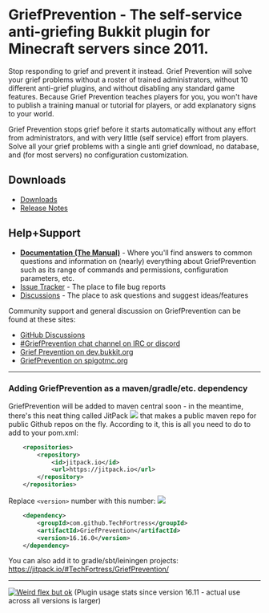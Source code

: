 # GriefPrevention - The self-service anti-griefing Bukkit plugin for Minecraft servers since 2011.

Stop responding to grief and prevent it instead. Grief Prevention will solve
your grief problems without a roster of trained administrators, without 10
different anti-grief plugins, and without disabling any standard game features.
Because Grief Prevention teaches players for you, you won't have to publish a
training manual or tutorial for players, or add explanatory signs to your world.

Grief Prevention stops grief before it starts automatically without any effort
from administrators, and with very little (self service) effort from players.
Solve all your grief problems with a single anti grief download, no database,
and (for most servers) no configuration customization.

## Downloads

- [Downloads](https://dev.bukkit.org/projects/grief-prevention/files)
- [Release Notes](https://github.com/TechFortress/GriefPrevention/releases)

## Help+Support

- **[Documentation (The Manual)](https://docs.griefprevention.com)** - Where you'll find answers to common questions and information on (nearly) everything about GriefPrevention such as its range of commands and permissions, configuration parameters, etc.
- [Issue Tracker](https://github.com/TechFortress/GriefPrevention/issues) - The place to file bug reports
- [Discussions](https://github.com/TechFortress/GriefPrevention/discussions) - The place to ask questions and suggest ideas/features

Community support and general discussion on GriefPrevention can be found at these sites:

- [GitHub Discussions](https://github.com/TechFortress/GriefPrevention/discussions)
- [#GriefPrevention chat channel on IRC or discord](https://griefprevention.com/chat)
- [Grief Prevention on dev.bukkit.org](https://dev.bukkit.org/projects/grief-prevention)
- [GriefPrevention on spigotmc.org](https://www.spigotmc.org/resources/griefprevention.1884/)

---

### Adding GriefPrevention as a maven/gradle/etc. dependency

GriefPrevention will be added to maven central soon - in the meantime, there's this neat thing called JitPack [![](https://jitpack.io/v/TechFortress/GriefPrevention.svg)](https://jitpack.io/#TechFortress/GriefPrevention) that makes a public maven repo for public Github repos on the fly.
According to it, this is all you need to do to add to your pom.xml:
```xml
	<repositories>
		<repository>
		    <id>jitpack.io</id>
		    <url>https://jitpack.io</url>
		</repository>
	</repositories>
```

Replace `<version>` number with this number: [![](https://jitpack.io/v/TechFortress/GriefPrevention.svg)](https://jitpack.io/#TechFortress/GriefPrevention)
```xml
	<dependency>
	    <groupId>com.github.TechFortress</groupId>
	    <artifactId>GriefPrevention</artifactId>
	    <version>16.16.0</version>
	</dependency>
```

You can also add it to gradle/sbt/leiningen projects: https://jitpack.io/#TechFortress/GriefPrevention/

---

[![Weird flex but ok](https://bstats.org/signatures/bukkit/GriefPrevention-legacy.svg)](https://bstats.org/plugin/bukkit/GriefPrevention-legacy)
(Plugin usage stats since version 16.11 - actual use across all versions is larger)
